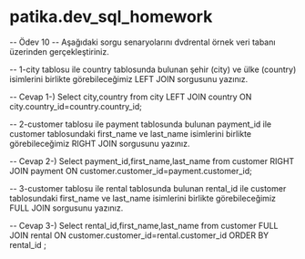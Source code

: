 # patika.dev_sql_homework

-- Ödev 10
-- Aşağıdaki sorgu senaryolarını dvdrental örnek veri tabanı üzerinden gerçekleştiriniz.



-- 1-city tablosu ile country tablosunda bulunan şehir (city) ve ülke (country) isimlerini birlikte görebileceğimiz LEFT JOIN sorgusunu yazınız.

-- Cevap 1-)
Select city,country from city
LEFT JOIN country ON city.country_id=country.country_id;


-- 2-customer tablosu ile payment tablosunda bulunan payment_id ile customer tablosundaki first_name ve last_name isimlerini birlikte görebileceğimiz RIGHT JOIN 
sorgusunu yazınız.

-- Cevap 2-)
Select payment_id,first_name,last_name from  customer 
RIGHT JOIN payment ON customer.customer_id=payment.customer_id;


-- 3-customer tablosu ile rental tablosunda bulunan rental_id ile customer tablosundaki first_name ve last_name isimlerini birlikte görebileceğimiz FULL JOIN sorgusunu yazınız.

-- Cevap 3-)
Select rental_id,first_name,last_name from  customer 
FULL JOIN rental ON customer.customer_id=rental.customer_id
ORDER BY  rental_id	;
